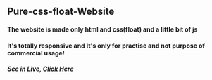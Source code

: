 ## Pure-css-float-Website

#### The website is made only html and css(float) and a little bit of js
#### It's totally responsive and It's only for practise and not purpose of commercial usage!

##### See in Live, [Click Here](https://ryan-riaz.github.io/Pure-css-float-Website/)
